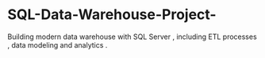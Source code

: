 # SQL-Data-Warehouse-Project-
Building modern data warehouse with SQL Server , including ETL processes , data modeling and analytics .
